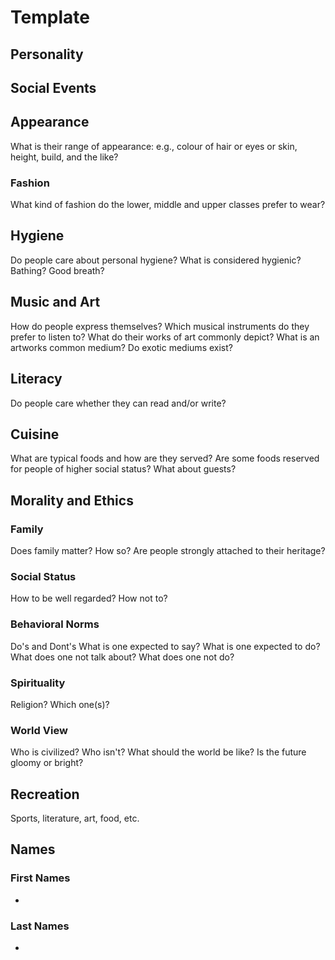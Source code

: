 # Template

## Personality


## Social Events

## Appearance
What is their range of appearance: e.g., colour of hair or eyes or skin, height, build, and the like?

### Fashion
What kind of fashion do the lower, middle and upper classes prefer to wear?

## Hygiene
Do people care about personal hygiene? 
What is considered hygienic? Bathing? Good breath? 

## Music and Art
How do people express themselves? 
Which musical instruments do they prefer to listen to?
What do their works of art commonly depict? 
What is an artworks common medium? Do exotic mediums exist? 

## Literacy
Do people care whether they can read and/or write?

## Cuisine
What are typical foods and how are they served?
Are some foods reserved for people of higher social status? What about guests?

## Morality and Ethics
### Family
Does family matter? How so?
Are people strongly attached to their heritage?

### Social Status
How to be well regarded? How not to?

### Behavioral Norms
Do's and Dont's
What is one expected to say?
What is one expected to do?
What does one not talk about?
What does one not do?

### Spirituality
Religion? Which one(s)?

### World View
Who is civilized? Who isn't?
What should the world be like?
Is the future gloomy or bright?

## Recreation
Sports, literature, art, food, etc. 

## Names
### First Names
* 

### Last Names
* 